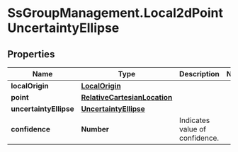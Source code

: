 # SsGroupManagement.Local2dPointUncertaintyEllipse

## Properties

Name | Type | Description | Notes
------------ | ------------- | ------------- | -------------
**localOrigin** | [**LocalOrigin**](LocalOrigin.md) |  | 
**point** | [**RelativeCartesianLocation**](RelativeCartesianLocation.md) |  | 
**uncertaintyEllipse** | [**UncertaintyEllipse**](UncertaintyEllipse.md) |  | 
**confidence** | **Number** | Indicates value of confidence. | 


